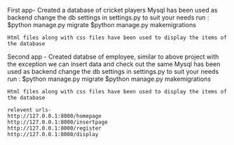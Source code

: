 First app-
    Created a database of cricket players
    Mysql has been used as backend
    change the db settings in settings.py to suit your needs
    run :
        $python manage.py migrate
        $python manage.py makemigrations

    Html files along with css files have been used to display the items of the database

Second app - 
    Created databse of employee, similar to above project with the exception we can insert data and check out the same
    Mysql has been used as backend
    change the db settings in settings.py to suit your needs
    run :
        $python manage.py migrate
        $python manage.py makemigrations

    Html files along with css files have been used to display the items of the database
    
    relevent urls-
    http://127.0.0.1:8000/homepage
    http://127.0.0.1:8000/insertpage
    http://127.0.0.1:8000/register
    http://127.0.0.1:8000/display
    
    
